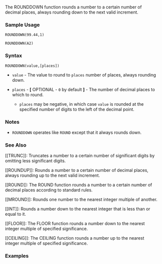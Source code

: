 The ROUNDDOWN function rounds a number to a certain number of decimal places, always rounding down to the next valid increment.

### Sample Usage

`ROUNDDOWN(99.44,1)`

`ROUNDDOWN(A2)`

### Syntax

`ROUNDDOWN(value,[places])`

* `value` - The value to round to `places` number of places, always rounding down.
* `places` - **[** OPTIONAL - `0` by default **]** - The number of decimal places to which to round.

  + `places` may be negative, in which case `value` is rounded at the specified number of digits to the left of the decimal point.

### Notes

* `ROUNDDOWN` operates like `ROUND` except that it always rounds down.

### See Also

[[TRUNC]]: Truncates a number to a certain number of significant digits by omitting less significant digits.

[[ROUNDUP]]: Rounds a number to a certain number of decimal places, always rounding up to the next valid increment.

[[ROUND]]: The ROUND function rounds a number to a certain number of decimal places according to standard rules.

[[MROUND]]: Rounds one number to the nearest integer multiple of another.

[[INT]]: Rounds a number down to the nearest integer that is less than or equal to it.

[[FLOOR]]: The FLOOR function rounds a number down to the nearest integer multiple of specified significance.

[[CEILING]]: The CEILING function rounds a number up to the nearest integer multiple of specified significance.

### Examples